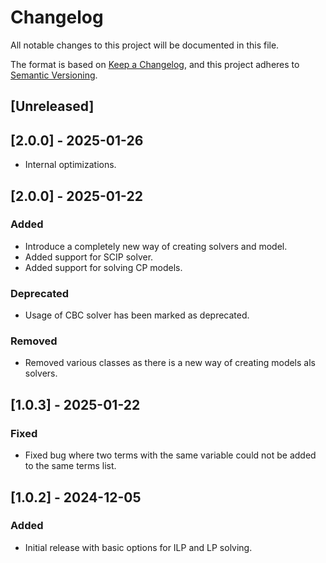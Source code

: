 # Changelog

All notable changes to this project will be documented in this file.

The format is based on [Keep a Changelog](https://keepachangelog.com/en/1.0.0/),
and this project adheres to [Semantic Versioning](https://semver.org/spec/v2.0.0.html).

## [Unreleased]

## [2.0.0] - 2025-01-26

- Internal optimizations.

## [2.0.0] - 2025-01-22

### Added

- Introduce a completely new way of creating solvers and model.
- Added support for SCIP solver.
- Added support for solving CP models.

### Deprecated

- Usage of CBC solver has been marked as deprecated.

### Removed

- Removed various classes as there is a new way of creating models als solvers.

## [1.0.3] - 2025-01-22

### Fixed

- Fixed bug where two terms with the same variable could not be added to the same terms list.

## [1.0.2] - 2024-12-05

### Added

- Initial release with basic options for ILP and LP solving.